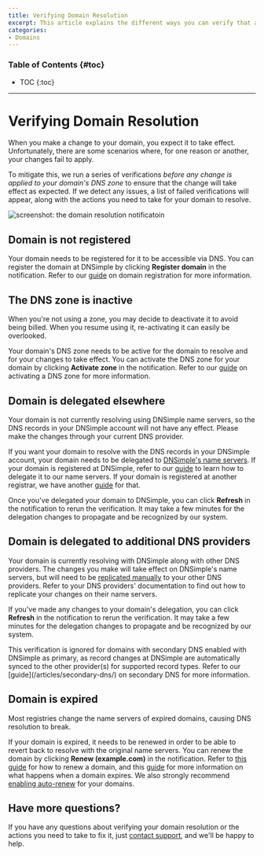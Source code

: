 ```yaml
---
title: Verifying Domain Resolution
excerpt: This article explains the different ways you can verify that a domain is resolving.
categories:
- Domains
---
```


### Table of Contents {#toc}

* TOC
{:toc}

---

# Verifying Domain Resolution

When you make a change to your domain, you expect it to take effect. Unfortunately, there are some scenarios where, for one reason or another, your changes fail to apply.

To mitigate this, we run a series of verifications *before any change is applied to your domain's DNS zone* to ensure that the change will take effect as expected. If we detect any issues, a list of failed verifications will appear, along with the actions you need to take for your domain to resolve.

![screenshot: the domain resolution notificatoin](/files/verifying-domain-resolution-notification.png)

## Domain is not registered

Your domain needs to be registered for it to be accessible via DNS. You can register the domain at DNSimple by clicking **Register domain** in the notification. Refer to our [guide](/articles/registering-domain/) on domain registration for more information.

## The DNS zone is inactive

When you're not using a zone, you may decide to deactivate it to avoid being billed. When you resume using it, re-activating it can easily be overlooked.

Your domain's DNS zone needs to be active for the domain to resolve and for your changes to take effect. You can activate the DNS zone for your domain by clicking **Activate zone** in the notification. Refer to our [guide](/articles/dns-hosting/#activating-a-dns-zone) on activating a DNS zone for more information.

## Domain is delegated elsewhere

Your domain is not currently resolving using DNSimple name servers, so the DNS records in your DNSimple account will not have any effect. Please make the changes through your current DNS provider. 

If you want your domain to resolve with the DNS records in your DNSimple account, your domain needs to be delegated to [DNSimple's name servers](/articles/dnsimple-nameservers/). If your domain is registered at DNSimple, refer to our [guide](/articles/delegating-dnsimple-registered/) to learn how to delegate it to our name servers. If your domain is registered at another registrar, we have another [guide](/articles/delegating-dnsimple-hosted/) for that.

Once you've delegated your domain to DNSimple, you can click **Refresh** in the notification to rerun the verification. It may take a few minutes for the delegation changes to propagate and be recognized by our system.

## Domain is delegated to additional DNS providers

Your domain is currently resolving with DNSimple along with other DNS providers. The changes you make will take effect on DNSimple's name servers, but will need to be [replicated manually](/articles/secondary-dnsimple/) to your other DNS providers. Refer to your DNS providers' documentation to find out how to replicate your changes on their name servers.

If you've made any changes to your domain's delegation, you can click **Refresh** in the notification to rerun the verification. It may take a few minutes for the delegation changes to propagate and be recognized by our system.

<info>
This verification is ignored for domains with secondary DNS enabled with DNSimple as primary, as record changes at DNSimple are automatically synced to the other provider(s) for supported record types. Refer to our [guide](/articles/secondary-dns/) on secondary DNS for more information.
</info>

## Domain is expired

Most registries change the name servers of expired domains, causing DNS resolution to break.

If your domain is expired, it needs to be renewed in order to be able to revert back to resolve with the original name servers. You can renew the domain by clicking **Renew (example.com)** in the notification. Refer to [this guide](/articles/renewing-domain/) for how to renew a domain, and this [guide](/articles/what-happens-when-domain-expires/) for more information on what happens when a domain expires. We also strongly recommend [enabling auto-renew](/articles/domain-auto-renewal/#enabling-auto-renewal) for your domains.

## Have more questions?

If you have any questions about verifying your domain resolution or the actions you need to take to fix it, just [contact support](https://dnsimple.com/feedback), and we'll be happy to help.
